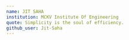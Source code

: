 ```yaml
---
name: JIT SAHA
institution: MCKV Institute Of Engineering
quote: Simplicity is the soul of efficiency.
github_user: Jit-Saha
---
```

